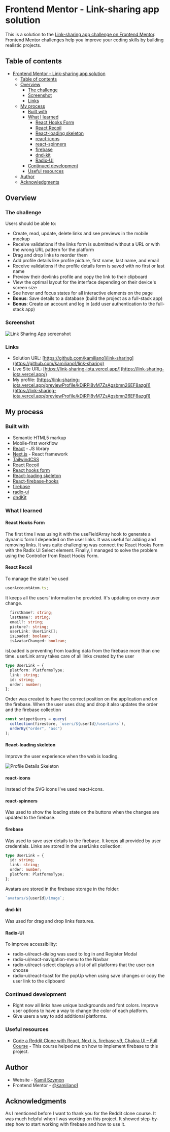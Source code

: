 # Frontend Mentor - Link-sharing app solution

This is a solution to the [Link-sharing app challenge on Frontend Mentor](https://www.frontendmentor.io/challenges/linksharing-app-Fbt7yweGsT). Frontend Mentor challenges help you improve your coding skills by building realistic projects.

## Table of contents

- [Frontend Mentor - Link-sharing app solution](#frontend-mentor---link-sharing-app-solution)
  - [Table of contents](#table-of-contents)
  - [Overview](#overview)
    - [The challenge](#the-challenge)
    - [Screenshot](#screenshot)
    - [Links](#links)
  - [My process](#my-process)
    - [Built with](#built-with)
    - [What I learned](#what-i-learned)
      - [React Hooks Form](#react-hooks-form)
      - [React Recoil](#react-recoil)
      - [React-loading skeleton](#react-loading-skeleton)
      - [react-icons](#react-icons)
      - [react-spinners](#react-spinners)
      - [firebase](#firebase)
      - [dnd-kit](#dnd-kit)
      - [Radix-UI](#radix-ui)
    - [Continued development](#continued-development)
    - [Useful resources](#useful-resources)
  - [Author](#author)
  - [Acknowledgments](#acknowledgments)

## Overview

### The challenge

Users should be able to:

- Create, read, update, delete links and see previews in the mobile mockup
- Receive validations if the links form is submitted without a URL or with the wrong URL pattern for the platform
- Drag and drop links to reorder them
- Add profile details like profile picture, first name, last name, and email
- Receive validations if the profile details form is saved with no first or last name
- Preview their devlinks profile and copy the link to their clipboard
- View the optimal layout for the interface depending on their device's screen size
- See hover and focus states for all interactive elements on the page
- **Bonus**: Save details to a database (build the project as a full-stack app)
- **Bonus**: Create an account and log in (add user authentication to the full-stack app)

### Screenshot

![Link Sharing App screenshot](./screenshot.jpeg)

### Links

- Solution URL: [https://github.com/kamiliano1/link-sharing](https://github.com/kamiliano1/link-sharing)
- Live Site URL: [https://link-sharing-iota.vercel.app/](https://link-sharing-iota.vercel.app/)
- My profile: [https://link-sharing-iota.vercel.app/previewProfile/kDiRPl8vM7ZsAgsbmn26EF8azgi1](https://link-sharing-iota.vercel.app/previewProfile/kDiRPl8vM7ZsAgsbmn26EF8azgi1)

## My process

### Built with

- Semantic HTML5 markup
- Mobile-first workflow
- [React](https://reactjs.org/) - JS library
- [Next.js](https://nextjs.org/) - React framework
- [TailwindCSS](https://tailwindcss.com/)
- [React Recoil](https://recoiljs.org/)
- [React hooks form](https://react-hook-form.com/)
- [React-loading skeleton](https://www.npmjs.com/package/react-loading-skeleton)
- [React-firebase-hooks](https://www.npmjs.com/package/react-firebase-hooks)
- [firebase](https://firebase.google.com/)
- [radix-ui](https://www.radix-ui.com/)
- [dndKit](https://dndkit.com/)

### What I learned

#### React Hooks Form

The first time I was using it with the useFieldArray hook to generate a dynamic form I depended on the user links. It was useful for adding and removing links. It was quite challenging was connect the React Hooks Form with the Radix UI Select element. Finally, I managed to solve the problem using the Controller from React Hooks Form.

#### React Recoil

To manage the state I've used

```js
userAccountAtom.ts;
```

It keeps all the users' information he provided. It's updating on every user change.

```ts
  firstName?: string;
  lastName?: string;
  email?: string;
  picture?: string;
  userLink: UserLink[];
  isLoaded: boolean;
  isAvatarChanged: boolean;
```

isLoaded is preventing from loading data from the firebase more than one time.
userLink array takes care of all links created by the user

```ts
type UserLink = {
  platform: PlatformsType;
  link: string;
  id: string;
  order: number;
};
```

Order was created to have the correct position on the application and on the firebase. When the user uses drag and drop it also updates the order and the firebase collection

```ts
const snippetQuery = query(
  collection(firestore, `users/${userId}/userLinks`),
  orderBy("order", "asc")
);
```

#### React-loading skeleton

Improve the user experience when the web is loading.

![Profile Details Skeleton](./skeleton.png)

#### react-icons

Instead of the SVG icons I've used react-icons.

#### react-spinners

Was used to show the loading state on the buttons when the changes are updated to the firebase.

#### firebase

Was used to save user details to the firebase. It keeps all provided by user credentials.
Links are stored in the userLinks collection:

```ts
type UserLink = {
  id: string;
  link: string;
  order: number;
  platform: PlatformsType;
};
```

Avatars are stored in the firebase storage in the folder:

```ts
`avatars/${userId}/image`;
```

#### dnd-kit

Was used for drag and drop links features.

#### Radix-UI

To improve accessibility:

- radix-ui/react-dialog was used to log in and Register Modal
- radix-ui/react-navigation-menu to the Navbar
- radix-ui/react-select displays a list of all platforms that the user can choose
- radix-ui/react-toast for the popUp when using save changes or copy the user link to the clipboard

### Continued development

- Right now all links have unique backgrounds and font colors. Improve user options to have a way to change the color of each platform.
- Give users a way to add additional platforms.

### Useful resources

- [Code a Reddit Clone with React, Next.js, firebase v9, Chakra UI – Full Course](https://www.youtube.com/watch?v=rCm5RVYKWVg&t) - This course helped me on how to implement firebase to this project.

## Author

- Website - [Kamil Szymon](https://github.com/kamiliano1)
- Frontend Mentor - [@kamiliano1](https://www.frontendmentor.io/profile/kamiliano1)

## Acknowledgments

As I mentioned before I want to thank you for the Reddit clone course. It was much helpful when I was working on this project. It showed step-by-step how to start working with firebase and how to use it.
